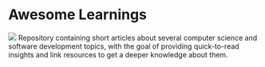 # Awesome Learnings
![](https://edsurge.imgix.net/uploads/post/image/7312/2015-1448929395.jpg)
Repository containing short articles about several computer science and software development topics, with the goal of providing quick-to-read insights and link resources to get a deeper knowledge about them. 
